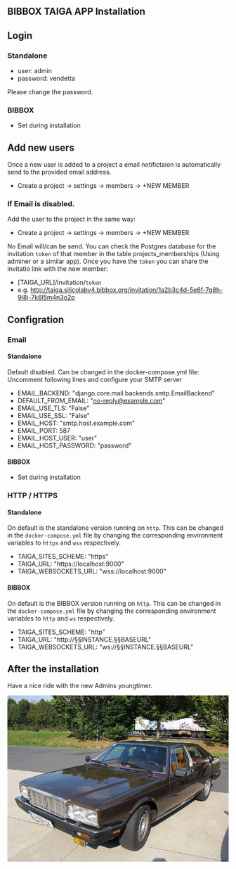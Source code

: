 ## BIBBOX TAIGA APP Installation 

## Login 

### Standalone

* user: admin
* password: vendetta

Please change the password. 

### BIBBOX

* Set during installation

## Add new users

Once a new user is added to a project a email notifictaion is automatically send to the provided email address.

* Create a project -> settings -> members -> +NEW MEMBER

### If Email is disabled.

Add the user to the project in the same way:
* Create a project -> settings -> members -> +NEW MEMBER

No Email will/can be send. You can check the Postgres database for the invitation `token` of that member in the table projects_memberships (Using adminer or a similar app).
Once you have the `token` you can share the invitatio link with the new member:
* [TAIGA_URL]/invitation/`token`
* e.g. http://taiga.silicolabv4.bibbox.org/invitation/1a2b3c4d-5e6f-7g8h-9i8j-7k6l5m4n3o2p

## Configration

### Email 

#### Standalone

Default disabled. Can be changed in the docker-compose.yml file: Uncomment following lines and configure your SMTP server
*  EMAIL_BACKEND: "django.core.mail.backends.smtp.EmailBackend"
*  DEFAULT_FROM_EMAIL: "no-reply@example.com"
*  EMAIL_USE_TLS: "False"
*  EMAIL_USE_SSL: "False"
*  EMAIL_HOST: "smtp.host.example.com"
*  EMAIL_PORT: 587
*  EMAIL_HOST_USER: "user"
*  EMAIL_HOST_PASSWORD: "password"

#### BIBBOX

* Set during installation

### HTTP / HTTPS

#### Standalone

On default is the standalone version running on `http`. This can be changed in the `docker-compose.yml` file by changing the corresponding environment variables to `https` and `wss` respectively.
*  TAIGA_SITES_SCHEME: "https"
*  TAIGA_URL: "https://localhost:9000"
*  TAIGA_WEBSOCKETS_URL: "wss://localhost:9000"



#### BIBBOX

On default is the BIBBOX version running on `http`. This can be changed in the `docker-compose.yml` file by changing the corresponding environment variables to `http` and `ws` respectively.
*  TAIGA_SITES_SCHEME: "http"
*  TAIGA_URL: "http://§§INSTANCE.§§BASEURL"
*  TAIGA_WEBSOCKETS_URL: "ws://§§INSTANCE.§§BASEURL"


## After the installation

Have a nice ride with the new Admins youngtimer.

![FINAL](assets/install-screen-final.jpg)
